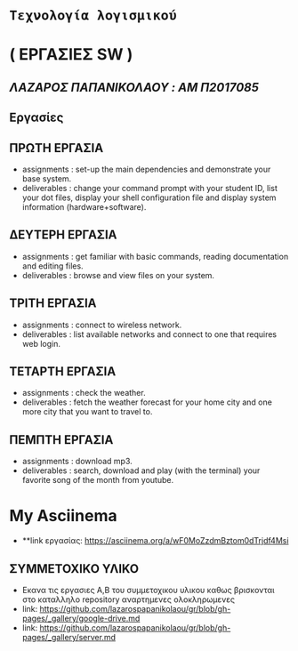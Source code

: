 #               `Τεχνολογία λογισμικού`

#                    ( ΕΡΓΑΣΙΕΣ SW )

##         *ΛΑΖΑΡΟΣ ΠΑΠΑΝΙΚΟΛΑΟΥ : AM Π2017085*

## Εργασίες

## ΠΡΩΤΗ ΕΡΓΑΣΙΑ

* assignments : set-up the main dependencies and demonstrate your base system.
* deliverables : change your command prompt with your student ID, list your dot files, 
                 display your shell configuration file and display system information 
                 (hardware+software).
                 
## ΔΕΥΤΕΡΗ ΕΡΓΑΣΙΑ 

* assignments : get familiar with basic commands, reading documentation and editing files.
* deliverables : browse and view files on your system.

## ΤΡΙΤΗ ΕΡΓΑΣΙΑ 

* assignments : connect to wireless network.
* deliverables : list available networks and connect to one that requires web login.

## ΤΕΤΑΡΤΗ ΕΡΓΑΣΙΑ 

* assignments : check the weather.
* deliverables : fetch the weather forecast for your home city and one more city that you want to travel to.

## ΠΕΜΠΤΗ ΕΡΓΑΣΙΑ

* assignments : download mp3.
* deliverables : search, download and play (with the terminal) your favorite song of the month from youtube.

# My Asciinema

* **link εργασίας: https://asciinema.org/a/wF0MoZzdmBztom0dTrjdf4Msi


## ΣΥΜΜΕΤΟΧΙΚΟ ΥΛΙΚΟ

* Εκανα τις εργασιες Α,Β του συμμετοχικου υλικου καθως βρισκονται στο καταλληλο repository αναρτημενες ολοκληρωμενες
* link: https://github.com/lazarospapanikolaou/gr/blob/gh-pages/_gallery/google-drive.md
* link: https://github.com/lazarospapanikolaou/gr/blob/gh-pages/_gallery/server.md
